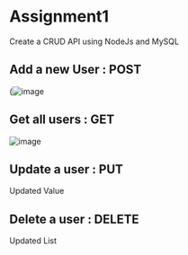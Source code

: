 # Assignment1
Create a CRUD API using NodeJs and MySQL

## Add a new User : POST
(![image](https://user-images.githubusercontent.com/121893109/210728419-5ccf70b1-7d75-419a-bca2-eb259df1140f.png)

## Get all users : GET
![image](https://user-images.githubusercontent.com/121893109/210728465-7b685b39-ef40-494b-8fb7-51e65f6366df.png)

## Update a user : PUT
Updated Value

## Delete a user : DELETE

Updated List
